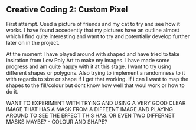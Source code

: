 ## Creative Coding 2: Custom Pixel

First attempt. Used a picture of friends and my cat to try and see how it works. I have found accedently that my pictures have an outline almost which I find quite interesting and want to try and potentially develop further later on in the project.

At the moment I have played around with shaped and have tried to take insiration from Low Poly Art to make my images. I have made some progress and am quite happy with it at this stage. I want to try using different shapes or polygons. Also trying to implement a randomness to it with regards to size or shape if I get that working. If i can I want to map the shapes to the fill/colour but dont know how well that woul work or how to do it.

WANT TO EXPERIMENT WITH TRYING AND USING A VERY GOOD CLEAR IMAGE THAT HAS A MASK FROM A DIFFEENT IMAGE AND PLAYING AROUND TO SEE THE EFFECT THIS HAS. OR EVEN TWO DIFFERNET MASKS MAYBE? - COLOUR AND SHAPE?